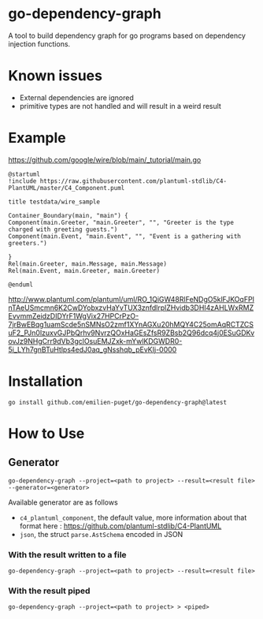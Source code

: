 # go-dependency-graph

A tool to build dependency graph for go programs based on dependency injection functions.

# Known issues

- External dependencies are ignored
- primitive types are not handled and will result in a weird result

# Example

https://github.com/google/wire/blob/main/_tutorial/main.go

```puml
@startuml
!include https://raw.githubusercontent.com/plantuml-stdlib/C4-PlantUML/master/C4_Component.puml

title testdata/wire_sample

Container_Boundary(main, "main") {
Component(main.Greeter, "main.Greeter", "", "Greeter is the type charged with greeting guests.")
Component(main.Event, "main.Event", "", "Event is a gathering with greeters.")

}
Rel(main.Greeter, main.Message, main.Message)
Rel(main.Event, main.Greeter, main.Greeter)

@enduml
```

http://www.plantuml.com/plantuml/uml/RO_1QiGW48RlFeNDgO5klFJKOqFPInTAeUSmcmn6K2CwDYobxzvHaYvTUX3znfdlrplZHvidb3DHI4zAHLWxRMZEvvmmZeidzDIDYrF1WgVix27HPCrPzO-7jrBwEBqg1uamScde5nSMNsO2zmf1XYnAGXu20hMQY4C25omAqRCTZCSuF2_PJn0lzuxvGJPbQrhv9NvrzQOxHaGEsZfsR9ZBsb2Q96dcq4j0ESuGDKvovJz9NHgCrr9dVb3gclOsuEMJZxk-mYwlKDGWDR0-5i_LYh7gnBTuHtlps4edJ0aq_gNsshqb_pEvKIj-0000

# Installation

`go install github.com/emilien-puget/go-dependency-graph@latest`

# How to Use

## Generator

`go-dependency-graph --project=<path to project> --result=<result file> --generator=<generator>`

Available generator are as follows

- `c4_plantuml_component`, the default value, more information about that format here : https://github.com/plantuml-stdlib/C4-PlantUML 
- `json`, the struct `parse.AstSchema` encoded in JSON

### With the result written to a file

`go-dependency-graph --project=<path to project> --result=<result file>`

### With the result piped
`go-dependency-graph --project=<path to project> > <piped>`

